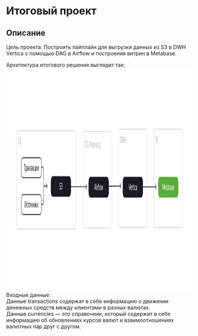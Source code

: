 # Итоговый проект

## Описание
Цель проекта:
Построить пайплайн для выгрузки данных из S3 в DWH Vertica с помощью DAG в Airflow и построения витрин в Metabase.

Архитектура итогового решения выглядит так:  
<img src="src/img/de-final.jpg" width="900" height="600"/>  
Входные данные:  
Данные transactions содержат в себе информацию о движении денежных средств между клиентами в разных валютах.  
Данные сurrencies — это справочник, который содержит в себе информацию об обновлениях курсов валют и взаимоотношениях валютных пар друг с другом.
